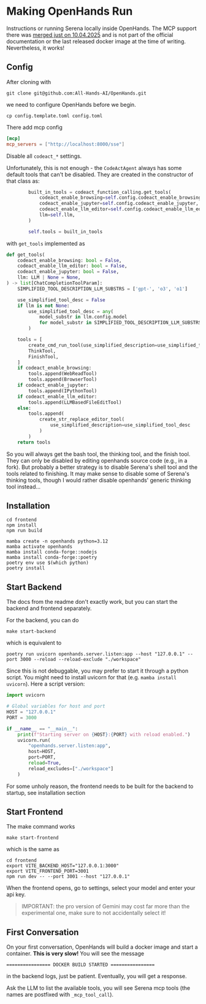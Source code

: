 # Making OpenHands Run

Instructions or running Serena locally inside OpenHands. The MCP support there
was [merged just on 10.04.2025](https://github.com/All-Hands-AI/OpenHands/pull/7637) 
and is not part of the official documentation or the
last released docker image at the time of writing. Nevertheless, it works!

## Config

After cloning with

```shell
git clone git@github.com:All-Hands-AI/OpenHands.git
```

we need to configure OpenHands before we begin.

```shell
cp config.template.toml config.toml
```

There add mcp config

```toml
[mcp]
mcp_servers = ["http://localhost:8000/sse"]
```

Disable all `codeact_*` settings.

Unfortunately, this is not enough - the `CodeActAgent` always has some default tools that can't be disabled.
They are created in the constructor of that class as:

```python
        built_in_tools = codeact_function_calling.get_tools(
            codeact_enable_browsing=self.config.codeact_enable_browsing,
            codeact_enable_jupyter=self.config.codeact_enable_jupyter,
            codeact_enable_llm_editor=self.config.codeact_enable_llm_editor,
            llm=self.llm,
        )

        self.tools = built_in_tools
```

with `get_tools` implemented as

```python
def get_tools(
    codeact_enable_browsing: bool = False,
    codeact_enable_llm_editor: bool = False,
    codeact_enable_jupyter: bool = False,
    llm: LLM | None = None,
) -> list[ChatCompletionToolParam]:
    SIMPLIFIED_TOOL_DESCRIPTION_LLM_SUBSTRS = ['gpt-', 'o3', 'o1']

    use_simplified_tool_desc = False
    if llm is not None:
        use_simplified_tool_desc = any(
            model_substr in llm.config.model
            for model_substr in SIMPLIFIED_TOOL_DESCRIPTION_LLM_SUBSTRS
        )

    tools = [
        create_cmd_run_tool(use_simplified_description=use_simplified_tool_desc),
        ThinkTool,
        FinishTool,
    ]
    if codeact_enable_browsing:
        tools.append(WebReadTool)
        tools.append(BrowserTool)
    if codeact_enable_jupyter:
        tools.append(IPythonTool)
    if codeact_enable_llm_editor:
        tools.append(LLMBasedFileEditTool)
    else:
        tools.append(
            create_str_replace_editor_tool(
                use_simplified_description=use_simplified_tool_desc
            )
        )
    return tools
```

So you will always get the bash tool, the thinking tool, and the finish tool. They can only 
be disabled by editing openhands source code (e.g., in a fork). But probably a better strategy
is to disable Serena's shell tool and the tools related to finishing. It may make sense to disable
some of Serena's thinking tools, though I would rather disable openhands' generic thinking tool instead...


## Installation

```shell
cd frontend
npm install
npm run build
```

```shell
mamba create -n openhands python=3.12
mamba activate openhands   
mamba install conda-forge::nodejs    
mamba install conda-forge::poetry
poetry env use $(which python)
poetry install
```

## Start Backend

The docs from the readme don't exactly work, but you can start the backend
and frontend separately.

For the backend, you can do

```shell
make start-backend
```

which is equivalent to 

```shell
poetry run uvicorn openhands.server.listen:app --host "127.0.0.1" --port 3000 --reload --reload-exclude "./workspace"
```

Since this is not debuggable, you may prefer to start it through a python script. 
You might need to install uvicorn for that (e.g. `mamba install uvicorn`). Here a script version:

```python
import uvicorn

# Global variables for host and port
HOST = "127.0.0.1"
PORT = 3000

if __name__ == "__main__":
    print(f"Starting server on {HOST}:{PORT} with reload enabled.")
    uvicorn.run(
        "openhands.server.listen:app", 
        host=HOST, 
        port=PORT, 
        reload=True,
        reload_excludes=["./workspace"]
    ) 
```

For some unholy reason, the frontend needs to be built for the backend to startup,
see installation section

## Start Frontend

The make command works

```shell
make start-frontend
```

which is the same as 

```shell
cd frontend
export VITE_BACKEND_HOST="127.0.0.1:3000" 
export VITE_FRONTEND_PORT=3001
npm run dev -- --port 3001 --host "127.0.0.1"
```

When the frontend opens, go to settings, select your model and enter your api key.

> IMPORTANT: the pro version of Gemini may cost far more than the experimental one, 
> make sure to not accidentally select it!

## First Conversation

On your first conversation, OpenHands will build a docker image and start a container.
**This is very slow!** You will see the message 

`================ DOCKER BUILD STARTED ================`

in the backend logs, just be patient. Eventually, you will get a response.

Ask the LLM to list the available tools, you will see Serena mcp tools (the names are postfixed with `_mcp_tool_call`).
